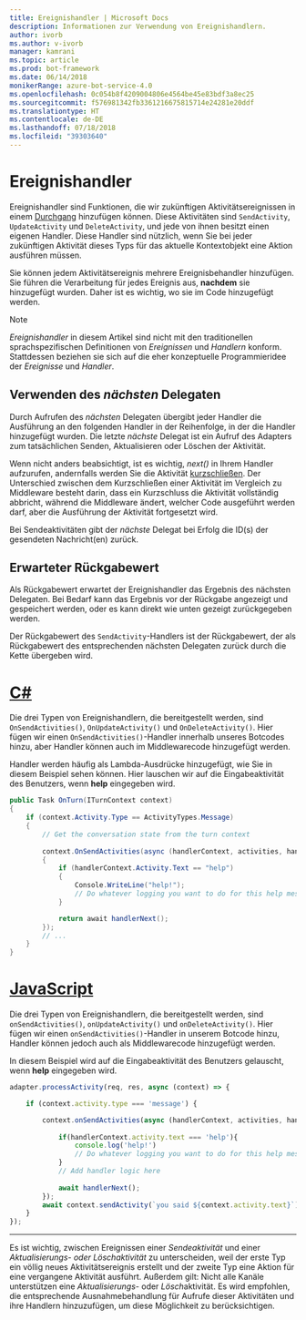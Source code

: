 ```yaml
---
title: Ereignishandler | Microsoft Docs
description: Informationen zur Verwendung von Ereignishandlern.
author: ivorb
ms.author: v-ivorb
manager: kamrani
ms.topic: article
ms.prod: bot-framework
ms.date: 06/14/2018
monikerRange: azure-bot-service-4.0
ms.openlocfilehash: 0c054b8f4209004806e4564be45e83bdf3a8ec25
ms.sourcegitcommit: f576981342fb3361216675815714e24281e20ddf
ms.translationtype: HT
ms.contentlocale: de-DE
ms.lasthandoff: 07/18/2018
ms.locfileid: "39303640"
---
```

# <a name="event-handlers"></a>Ereignishandler

Ereignishandler sind Funktionen, die wir zukünftigen Aktivitätsereignissen in einem [Durchgang](bot-builder-basics.md#defining-a-turn) hinzufügen können. Diese Aktivitäten sind `SendActivity`, `UpdateActivity` und `DeleteActivity`, und jede von ihnen besitzt einen eigenen Handler. Diese Handler sind nützlich, wenn Sie bei jeder zukünftigen Aktivität dieses Typs für das aktuelle Kontextobjekt eine Aktion ausführen müssen.

Sie können jedem Aktivitätsereignis mehrere Ereignisbehandler hinzufügen. Sie führen die Verarbeitung für jedes Ereignis aus, **nachdem** sie hinzugefügt wurden. Daher ist es wichtig, wo sie im Code hinzugefügt werden.

> [!NOTE]
> *Ereignishandler* in diesem Artikel sind nicht mit den traditionellen sprachspezifischen Definitionen von *Ereignissen* und *Handlern* konform. Stattdessen beziehen sie sich auf die eher konzeptuelle Programmieridee der *Ereignisse* und *Handler*.

## <a name="using-the-next-delegate"></a>Verwenden des *nächsten* Delegaten

Durch Aufrufen des *nächsten* Delegaten übergibt jeder Handler die Ausführung an den folgenden Handler in der Reihenfolge, in der die Handler hinzugefügt wurden. Die letzte *nächste* Delegat ist ein Aufruf des Adapters zum tatsächlichen Senden, Aktualisieren oder Löschen der Aktivität.

Wenn nicht anders beabsichtigt, ist es wichtig, *next()* in Ihrem Handler aufzurufen, andernfalls werden Sie die Aktivität [kurzschließen](bot-builder-create-middleware.md#short-circuit-routing). Der Unterschied zwischen dem Kurzschließen einer Aktivität im Vergleich zu Middleware besteht darin, dass ein Kurzschluss die Aktivität vollständig abbricht, während die Middleware ändert, welcher Code ausgeführt werden darf, aber die Ausführung der Aktivität fortgesetzt wird.

Bei Sendeaktivitäten gibt der *nächste* Delegat bei Erfolg die ID(s) der gesendeten Nachricht(en) zurück.

## <a name="expected-return-value"></a>Erwarteter Rückgabewert

Als Rückgabewert erwartet der Ereignishandler das Ergebnis des nächsten Delegaten. Bei Bedarf kann das Ergebnis vor der Rückgabe angezeigt und gespeichert werden, oder es kann direkt wie unten gezeigt zurückgegeben werden.

Der Rückgabewert des `SendActivity`-Handlers ist der Rückgabewert, der als Rückgabewert des entsprechenden nächsten Delegaten zurück durch die Kette übergeben wird.

# <a name="ctabcseventhandler"></a>[C#](#tab/cseventhandler)

Die drei Typen von Ereignishandlern, die bereitgestellt werden, sind `OnSendActivities()`, `OnUpdateActivity()` und `OnDeleteActivity()`. Hier fügen wir einen `OnSendActivities()`-Handler innerhalb unseres Botcodes hinzu, aber Handler können auch im Middlewarecode hinzugefügt werden.

Handler werden häufig als Lambda-Ausdrücke hinzugefügt, wie Sie in diesem Beispiel sehen können. Hier lauschen wir auf die Eingabeaktivität des Benutzers, wenn **help** eingegeben wird.

```cs
public Task OnTurn(ITurnContext context)
{
    if (context.Activity.Type == ActivityTypes.Message)
    {
        // Get the conversation state from the turn context
        
        context.OnSendActivities(async (handlerContext, activities, handlerNext) =>
        {
            if (handlerContext.Activity.Text == "help")
            {
                Console.WriteLine("help!");
                // Do whatever logging you want to do for this help message
            }

            return await handlerNext();
        });
        // ...
    }
}
```

# <a name="javascripttabjseventhandler"></a>[JavaScript](#tab/jseventhandler)

Die drei Typen von Ereignishandlern, die bereitgestellt werden, sind `onSendActivities()`, `onUpdateActivity()` und `onDeleteActivity()`. Hier fügen wir einen `onSendActivities()`-Handler in unserem Botcode hinzu, Handler können jedoch auch als Middlewarecode hinzugefügt werden.

In diesem Beispiel wird auf die Eingabeaktivität des Benutzers gelauscht, wenn **help** eingegeben wird.

```js
adapter.processActivity(req, res, async (context) => {

    if (context.activity.type === 'message') {

        context.onSendActivities(async (handlerContext, activities, handlerNext) => { 
            
            if(handlerContext.activity.text === 'help'){
                console.log('help!')
                // Do whatever logging you want to do for this help message
            }
            // Add handler logic here
        
            await handlerNext(); 
        });
        await context.sendActivity(`you said ${context.activity.text}`);
    }
});
```

---

Es ist wichtig, zwischen Ereignissen einer *Sendeaktivität* und einer *Aktualisierungs- oder Löschaktivität* zu unterscheiden, weil der erste Typ ein völlig neues Aktivitätsereignis erstellt und der zweite Typ eine Aktion für eine vergangene Aktivität ausführt. Außerdem gilt: Nicht alle Kanäle unterstützen eine *Aktualisierungs-* oder *Lösch*aktivität. Es wird empfohlen, die entsprechende Ausnahmebehandlung für Aufrufe dieser Aktivitäten und ihre Handlern hinzuzufügen, um diese Möglichkeit zu berücksichtigen.

